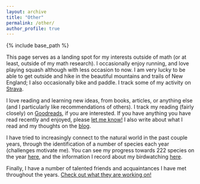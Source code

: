 ```yaml
---
layout: archive
title: "Other"
permalink: /other/
author_profile: true
---
```




{% include base_path %}

This page serves as a landing spot for my interests outside of math (or at least, outside of my math research). I occasionally enjoy running, and love playing squash although with less occasion to now. 
I am very lucky to be able to get outside and hike in the beautiful mountains and trails of New England; I also occasionally bike and paddle. I track some of my activity on [Strava](https://www.strava.com/athletes/19579792).

I love reading and learning new ideas, from books, articles, or anything else (and I particularly like recommendations of others). I track my reading (fairly closely) on [Goodreads](https://www.goodreads.com/user/show/41847930-samuel-tripp), if you are interested. If you have anything you have read recently and enjoyed, please [let me know!](mailto:samuel.tripp1@gmail.com) I also write about what I read and my thoughts on the [blog](/year-archive).

I have tried to increasingly connect to the natural world in the past couple years, through the identification of a number of species each year (challenges motivate me). You can see my progress towards 222 species on the year [here](https://docs.google.com/spreadsheets/d/1rY7CKmVmuprwXa8yevMQySipE9RaXzDWWRdcDvsUFJM/edit?usp=sharing), and the information I record about my birdwatching [here](https://docs.google.com/spreadsheets/d/1-bOUpEB_QTcZTqK3x081vp0drZaFXmt-YGvs8ISb0BQ/edit?usp=sharing). 

Finally, I have a number of talented friends and acquaintances I have met throughout the years. [Check out what they are working on!](/other/projects.md)

